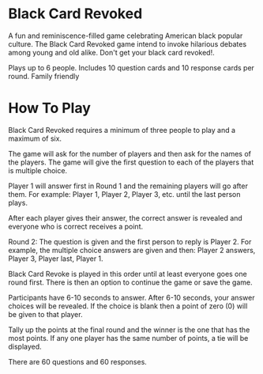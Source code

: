 # Black Card Revoked

A fun and reminiscence-filled game celebrating American black popular culture. The Black Card Revoked game intend to invoke hilarious debates among young and old alike. Don't get your black card revoked!.

Plays up to 6 people.
Includes 10 question cards and 10 response cards per round.
Family friendly

# How To Play

Black Card Revoked requires a minimum of three people to play and a maximum of six.

The game will ask for the number of players and then ask for the names of the players. The game will give the first question to each of the players that is multiple choice.

Player 1 will answer first in Round 1 and the remaining players will go after them. For example: Player 1, Player 2, Player 3, etc. until the last person plays.

After each player gives their answer, the correct answer is revealed and everyone who is correct receives a point.

Round 2: The question is given and the first person to reply is Player 2. For example, the multiple choice answers are given and then: Player 2 answers, Player 3, Player last, Player 1.

Black Card Revoke is played in this order until at least everyone goes one round first. There is then an option to continue the game or save the game.

Participants have 6-10 seconds to answer. After 6-10 seconds, your answer choices will be revealed. If the choice is blank then a point of zero (0) will be given to that player.

Tally up the points at the final round and the winner is the one that has the most points. If any one player has the same number of points, a tie will be displayed.

There are 60 questions and 60 responses.
